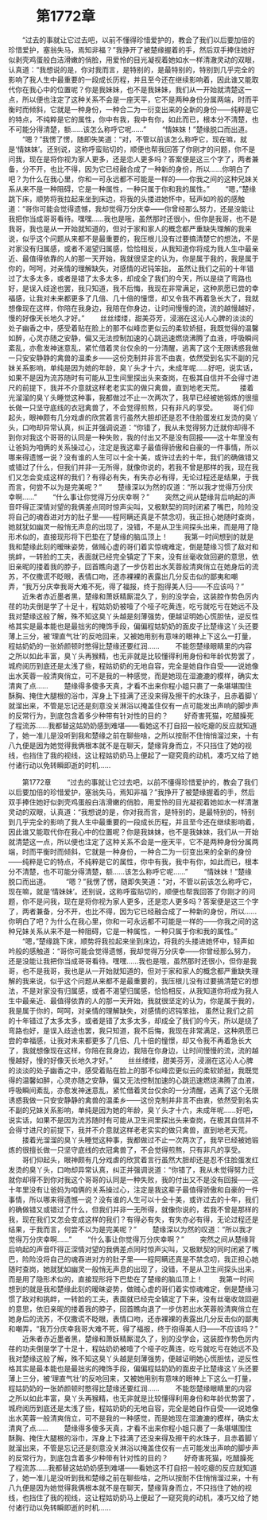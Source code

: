 # 　　第1772章 
　　“过去的事就让它过去吧，以前不懂得珍惜爱护的，教会了我们以后要加倍的珍惜爱护，塞翁失马，焉知非福？”我挣开了被楚缘握着的手，然后双手捧住她好似剥壳鸡蛋般白洁滑嫩的俏脸，用爱怜的目光凝视着她如水一样清澈灵动的双眼，认真道：“我想说的是，你对我而言，是特别的，是最特别的，特别到几乎完全的影响了我人生中最重要的一段成长历程，并且至今还在继续影响着，因此谁又能取代你在我心中的位置呢？你是我妹妹，也不是我妹妹，我们从一开始就清楚这一点，所以便也注定了这种关系不会是一座天平，它不是两种身份分属两端，时而平衡时而倾斜，它就是一种身份，一种合二为一衍变出来的全新的身份——纯粹是它的特点，不纯粹是它的属性，你中有我，我中有你，如此而已，根本分不清楚，也不可能分得清楚，额……该怎么称呼它呢……”
　　“情妹妹！”楚缘脱口而出道。
　　“嗯？”我愣了愣，随即失笑道：“对，不管以前该怎么称呼它，现在嘛，就是‘情妹妹’。还别说，这称呼蛮贴切的，顺便也帮我回答了你刚才的问题，你不是问我，现在是将你视为家人更多，还是恋人更多吗？答案便是这三个字了，两者兼备，分不开，也比不得，因为它已经融合成了一种新的身份，所以……你明白了吧？为什么在我心里，你和一可永远都不可能是一样的——你我之间的这种兄妹关系从来不是一种阻碍，它是一种属性，一种只属于你和我的属性。”
　　“嗯，”楚缘跳下床，顺势将我拉起来坐到床边，将我的头搂进她怀中，轻声如吟般的感触道：“哥你可能会觉得遗憾，我却觉得万分庆幸——你曾经那么努力，还是没能让我把你当成哥哥看待。嘿嘿……我也是哦，虽然那时还很小，但你是我哥，也不是我哥，我也是从一开始就知道的，但对于家和家人的概念都严重缺失理解的我来说，似乎这个问题从来都不是最重要的，我压根儿没有过要搞清楚它的想法，不是对家没有归属感，或者不渴望归属感，恰恰相反，从我知道你将成为我人生中最亲近、最值得依靠的人的那一天开始，我就很坚定的认为，你是属于我的，我是属于你的，呵呵，对亲情的理解缺失，对感情的迟钝笨拙， 虽然让我们之前的十年错过了太多太多，或者是错了太多太多，却成全了我们的今天，所以是绕了弯路也好，是误入歧途也罢，我只知道，我不后悔，我现在非常满足，这种夙愿已尝的幸福感，让我对未来都更多了几倍、几十倍的憧憬，却又令我不再着急长大了，我就想像现在这样，你陪在我身边，我陪在你身边，让时间慢慢的流，流的越慢越好，慢的好像天长地久才好。”
　　丝丝缕缕，甜美芬芳，浸溺在这沁人心脾的淡淡的处子幽香之中，感受着贴在脸上的那不似峰峦更似云的柔软娇挺，我既觉得的温馨如醉，心灵亦随之安静，偏又无法控制加速的心跳迅速燃烧沸腾了血液，呼吸瞬间紊乱，亦愈发神迷意乱，紧忙借着灵台仅余的一分清醒，逃离了这个无限诱惑我做一只安安静静的禽兽的温柔乡——这份克制并非言不由衷，依然受到名实不副的兄妹关系影响，单纯是因为她的年龄，臭丫头才十六，未成年呢……好吧，说实话，如果不是因为流苏随时有可能从卫生间里探出头来查岗，在极其自信并不会得寸进尺的前提下，我并不介意就这样老老实实的做只禽兽，直到地老天荒。
　　搂着光溜溜的臭丫头睡觉这种事，我都做过不止一次两次了，我早已经被她锻炼的很擅长做一只坚守底线的衣冠禽兽了，不会觉得煎熬，只有非凡的享受。
　　哥们仰起头，眼神颇有几分戏虐的欣赏着言行虽然大胆却还是忍不住脸蛋发红发烫的臭丫头，口吻却异常认真，纠正并强调说道：“你错了，我从未觉得努力迁就你却得不到你对我这个哥哥的认同是一种失败，我的付出又不是没有回报——这十年里没有让爸妈为咱俩的关系操过心，注定是我这辈子最值得骄傲和自豪的一件事情，所以哪来得遗憾一说？没有谁的人生可以十全十美，或许过去的十年，我们的确做错又或错过了什么，但我们并非一无所得，就像你说的，若我不曾是那样的我，现在我们又怎会变成这样的我们？有得必有失，有失亦必有得，无论过程还是结果，于我而言，何尝不以为是完美呢？”
　　楚缘深以为然的叹道：“所以我才觉得万分庆幸啊……”
　　“什么事让你觉得万分庆幸啊？”
　　突然之间从楚缘背后响起的声音吓得正深情对望的我俩差点同时惊声尖叫，又极默契的同时闭紧了嘴巴，险险没将自己的魂吞进对方的肚子里——程阿瞒还真是不禁念叨，我正担心她随时查岗，她就犹如幽灵一般悄无声息的出现了，没错，不是从卫生间探头出来，而是用了隐形术似的，直接现形将下巴垫在了楚缘的脑瓜顶上！
　　我第一时间想到的就是我和楚缘此刻的暧昧姿势，做贼心虚的哥们着实惊魂难定，倒是楚缘习惯了敌对和挑衅，一转脸的工夫，表面就已经完全镇定了下来，没有丝毫收敛回避的意思，依旧亲昵的搂着我的脖子，回首瞧向退了一步仿若出水芙蓉般清爽俏立在她身后的流苏，不仅撒谎不眨眼，表情口吻，还赤裸裸的表露出几分反击似的鄙夷和嘲弄，“我万分庆幸我哥大难不死，得了福报，终于抱得美人归——不应该吗？”
　　近朱者赤近墨者黑，楚缘和萧妖精厮混久了，别的没学会，这装腔作势色厉内荏的功夫倒是学了十足十，程姑奶奶被噎了个哑子吃黄连，吃亏就吃亏在她远不及我对楚缘这般了解，殊不知这臭丫头越是刻薄强势，便越证明她心慌胆怯，逆反性格其实是最本能也是最拙劣的掩饰手段，偏偏程姑奶奶的面皮子比楚缘这丫头还要薄上三分，被‘理直气壮’的反呛回来，又被她用别有意味的眼神上下这么一打量，程姑奶奶的一张娇颜顿时憋得比楚缘还要红润……
　　不能怨楚缘眼睛里的内容之所以如此丰富，臭丫头再猴精，也无非就是比较懂得利用身份和年龄优势罢了，城府阅历到底还是太浅了些，程姑奶奶的无地自容，完全是她自作自受——说她像出水芙蓉一般清爽俏立，可不是我的一种感觉，而是她现在湿漉漉的模样，确实太清爽了点……
　　楚缘得多傻多天真，才看不出来你程小姐只裹了一条堪堪围住酥胸、掩住大腿根的浴巾，浑身上下挂满了还没来得及擦干的水珠子，且赤着脚丫就溜出来，不管是忘记还是刻意没关淋浴以掩盖住仅有一点可能发出声响的脚步声的反常行为，到底包含着多少种带有针对性的目的？
　　好奇害死猫，吃醋臊死了程流苏……我都替这姑奶奶感到难堪——看她这不打自招一般吃瘪的反应就知道了，她一准儿是没听到我和楚缘之前在聊些啥，之所以按耐不住悄悄溜过来，十有八九便是因为她觉得我俩根本就不是在聊天，楚缘背身而立，不只挡住了她的视线，也挡住了我的视线，这让程姑奶奶马上便起了一窥究竟的动机，凑巧又给了她付诸行动以免转瞬即逝的时机……

　　第1772章 
　　“过去的事就让它过去吧，以前不懂得珍惜爱护的，教会了我们以后要加倍的珍惜爱护，塞翁失马，焉知非福？”我挣开了被楚缘握着的手，然后双手捧住她好似剥壳鸡蛋般白洁滑嫩的俏脸，用爱怜的目光凝视着她如水一样清澈灵动的双眼，认真道：“我想说的是，你对我而言，是特别的，是最特别的，特别到几乎完全的影响了我人生中最重要的一段成长历程，并且至今还在继续影响着，因此谁又能取代你在我心中的位置呢？你是我妹妹，也不是我妹妹，我们从一开始就清楚这一点，所以便也注定了这种关系不会是一座天平，它不是两种身份分属两端，时而平衡时而倾斜，它就是一种身份，一种合二为一衍变出来的全新的身份——纯粹是它的特点，不纯粹是它的属性，你中有我，我中有你，如此而已，根本分不清楚，也不可能分得清楚，额……该怎么称呼它呢……”
　　“情妹妹！”楚缘脱口而出道。
　　“嗯？”我愣了愣，随即失笑道：“对，不管以前该怎么称呼它，现在嘛，就是‘情妹妹’。还别说，这称呼蛮贴切的，顺便也帮我回答了你刚才的问题，你不是问我，现在是将你视为家人更多，还是恋人更多吗？答案便是这三个字了，两者兼备，分不开，也比不得，因为它已经融合成了一种新的身份，所以……你明白了吧？为什么在我心里，你和一可永远都不可能是一样的——你我之间的这种兄妹关系从来不是一种阻碍，它是一种属性，一种只属于你和我的属性。”
　　“嗯，”楚缘跳下床，顺势将我拉起来坐到床边，将我的头搂进她怀中，轻声如吟般的感触道：“哥你可能会觉得遗憾，我却觉得万分庆幸——你曾经那么努力，还是没能让我把你当成哥哥看待。嘿嘿……我也是哦，虽然那时还很小，但你是我哥，也不是我哥，我也是从一开始就知道的，但对于家和家人的概念都严重缺失理解的我来说，似乎这个问题从来都不是最重要的，我压根儿没有过要搞清楚它的想法，不是对家没有归属感，或者不渴望归属感，恰恰相反，从我知道你将成为我人生中最亲近、最值得依靠的人的那一天开始，我就很坚定的认为，你是属于我的，我是属于你的，呵呵，对亲情的理解缺失，对感情的迟钝笨拙， 虽然让我们之前的十年错过了太多太多，或者是错了太多太多，却成全了我们的今天，所以是绕了弯路也好，是误入歧途也罢，我只知道，我不后悔，我现在非常满足，这种夙愿已尝的幸福感，让我对未来都更多了几倍、几十倍的憧憬，却又令我不再着急长大了，我就想像现在这样，你陪在我身边，我陪在你身边，让时间慢慢的流，流的越慢越好，慢的好像天长地久才好。”
　　丝丝缕缕，甜美芬芳，浸溺在这沁人心脾的淡淡的处子幽香之中，感受着贴在脸上的那不似峰峦更似云的柔软娇挺，我既觉得的温馨如醉，心灵亦随之安静，偏又无法控制加速的心跳迅速燃烧沸腾了血液，呼吸瞬间紊乱，亦愈发神迷意乱，紧忙借着灵台仅余的一分清醒，逃离了这个无限诱惑我做一只安安静静的禽兽的温柔乡——这份克制并非言不由衷，依然受到名实不副的兄妹关系影响，单纯是因为她的年龄，臭丫头才十六，未成年呢……好吧，说实话，如果不是因为流苏随时有可能从卫生间里探出头来查岗，在极其自信并不会得寸进尺的前提下，我并不介意就这样老老实实的做只禽兽，直到地老天荒。
　　搂着光溜溜的臭丫头睡觉这种事，我都做过不止一次两次了，我早已经被她锻炼的很擅长做一只坚守底线的衣冠禽兽了，不会觉得煎熬，只有非凡的享受。
　　哥们仰起头，眼神颇有几分戏虐的欣赏着言行虽然大胆却还是忍不住脸蛋发红发烫的臭丫头，口吻却异常认真，纠正并强调说道：“你错了，我从未觉得努力迁就你却得不到你对我这个哥哥的认同是一种失败，我的付出又不是没有回报——这十年里没有让爸妈为咱俩的关系操过心，注定是我这辈子最值得骄傲和自豪的一件事情，所以哪来得遗憾一说？没有谁的人生可以十全十美，或许过去的十年，我们的确做错又或错过了什么，但我们并非一无所得，就像你说的，若我不曾是那样的我，现在我们又怎会变成这样的我们？有得必有失，有失亦必有得，无论过程还是结果，于我而言，何尝不以为是完美呢？”
　　楚缘深以为然的叹道：“所以我才觉得万分庆幸啊……”
　　“什么事让你觉得万分庆幸啊？”
　　突然之间从楚缘背后响起的声音吓得正深情对望的我俩差点同时惊声尖叫，又极默契的同时闭紧了嘴巴，险险没将自己的魂吞进对方的肚子里——程阿瞒还真是不禁念叨，我正担心她随时查岗，她就犹如幽灵一般悄无声息的出现了，没错，不是从卫生间探头出来，而是用了隐形术似的，直接现形将下巴垫在了楚缘的脑瓜顶上！
　　我第一时间想到的就是我和楚缘此刻的暧昧姿势，做贼心虚的哥们着实惊魂难定，倒是楚缘习惯了敌对和挑衅，一转脸的工夫，表面就已经完全镇定了下来，没有丝毫收敛回避的意思，依旧亲昵的搂着我的脖子，回首瞧向退了一步仿若出水芙蓉般清爽俏立在她身后的流苏，不仅撒谎不眨眼，表情口吻，还赤裸裸的表露出几分反击似的鄙夷和嘲弄，“我万分庆幸我哥大难不死，得了福报，终于抱得美人归——不应该吗？”
　　近朱者赤近墨者黑，楚缘和萧妖精厮混久了，别的没学会，这装腔作势色厉内荏的功夫倒是学了十足十，程姑奶奶被噎了个哑子吃黄连，吃亏就吃亏在她远不及我对楚缘这般了解，殊不知这臭丫头越是刻薄强势，便越证明她心慌胆怯，逆反性格其实是最本能也是最拙劣的掩饰手段，偏偏程姑奶奶的面皮子比楚缘这丫头还要薄上三分，被‘理直气壮’的反呛回来，又被她用别有意味的眼神上下这么一打量，程姑奶奶的一张娇颜顿时憋得比楚缘还要红润……
　　不能怨楚缘眼睛里的内容之所以如此丰富，臭丫头再猴精，也无非就是比较懂得利用身份和年龄优势罢了，城府阅历到底还是太浅了些，程姑奶奶的无地自容，完全是她自作自受——说她像出水芙蓉一般清爽俏立，可不是我的一种感觉，而是她现在湿漉漉的模样，确实太清爽了点……
　　楚缘得多傻多天真，才看不出来你程小姐只裹了一条堪堪围住酥胸、掩住大腿根的浴巾，浑身上下挂满了还没来得及擦干的水珠子，且赤着脚丫就溜出来，不管是忘记还是刻意没关淋浴以掩盖住仅有一点可能发出声响的脚步声的反常行为，到底包含着多少种带有针对性的目的？
　　好奇害死猫，吃醋臊死了程流苏……我都替这姑奶奶感到难堪——看她这不打自招一般吃瘪的反应就知道了，她一准儿是没听到我和楚缘之前在聊些啥，之所以按耐不住悄悄溜过来，十有八九便是因为她觉得我俩根本就不是在聊天，楚缘背身而立，不只挡住了她的视线，也挡住了我的视线，这让程姑奶奶马上便起了一窥究竟的动机，凑巧又给了她付诸行动以免转瞬即逝的时机……
